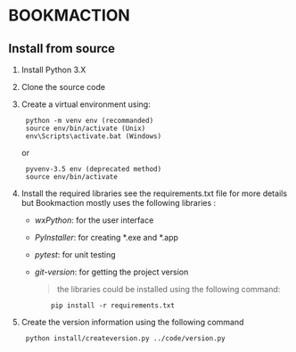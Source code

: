 # BOOKMACTION

## Install from source

1. Install Python 3.X

2. Clone the source code

3. Create a virtual environment using:

	    python -m venv env (recommanded)
	    source env/bin/activate (Unix)
	    env\Scripts\activate.bat (Windows)

    or

        pyvenv-3.5 env (deprecated method)
        source env/bin/activate

4. Install the required libraries see the requirements.txt file for more
 details but Bookmaction mostly uses the following libraries :

      - *wxPython*: for the user interface
      - *PyInstaller*: for  creating *.exe and *.app
      - *pytest*: for unit testing
      - *git-version*: for getting the project version
    
        > the libraries could be installed using the following command:
    
                pip install -r requirements.txt
            
5. Create the version information using the following command

        python install/createversion.py ../code/version.py


